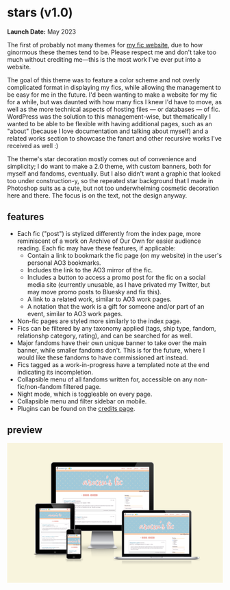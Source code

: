 # stars (v1.0)
**Launch Date:** May 2023

The first of probably not many themes for [my fic website](https://aroceu.com/fic/), due to how ginormous these themes tend to be. Please respect me and don't take too much without crediting me&mdash;this is the most work I've ever put into a website.

The goal of this theme was to feature a color scheme and not overly complicated format in displaying my fics, while allowing the management to be easy for me in the future. I'd been wanting to make a website for my fic for a while, but was daunted with how many fics I knew I'd have to move, as well as the more technical aspects of hosting files &mdash; or databases &mdash; of fic. WordPress was the solution to this management-wise, but thematically I wanted to be able to be flexible with having additional pages, such as an "about" (because I love documentation and talking about myself) and a related works section to showcase the fanart and other recursive works I've received as well :)

The theme's star decoration mostly comes out of convenience and simplicity; I do want to make a 2.0 theme, with custom banners, both for myself and fandoms, eventually. But I also didn't want a graphic that looked too under construction-y, so the repeated star background that I made in Photoshop suits as a cute, but not too underwhelming cosmetic decoration here and there. The focus is on the text, not the design anyway.

## features
- Each fic ("post") is stylized differently from the index page, more reminiscent of a work on Archive of Our Own for easier audience reading. Each fic may have these features, if applicable:
	- Contain a link to bookmark the fic page (on my website) in the user's personal AO3 bookmarks.
	- Includes the link to the AO3 mirror of the fic.
	- Includes a button to access a promo post for the fic on a social media site (currently unusable, as I have privated my Twitter, but may move promo posts to Bluesky and fix this).
	- A link to a related work, similar to AO3 work pages.
	- A notation that the work is a gift for someone and/or part of an event, similar to AO3 work pages.
- Non-fic pages are styled more similarly to the index page.
- Fics can be filtered by any taxonomy applied (tags, ship type, fandom, relationshp category, rating), and can be searched for as well.
- Major fandoms have their own unique banner to take over the main banner, while smaller fandoms don't. This is for the future, where I would like these fandoms to have commissioned art instead.
- Fics tagged as a work-in-progress have a templated note at the end indicating its incompletion.
- Collapsible menu of all fandoms written for, accessible on any non-fic/non-fandom filtered page.
- Night mode, which is toggleable on every page.
- Collapsible menu and filter sidebar on mobile.
- Plugins can be found on the <a href="https://aroceu.com/fic/credits/">credits page</a>.

## preview
![Screenshot of aroceu's fic site, with a banner labeled as such, as well as navigation for fandoms, filterable navigation on the side, a simple list of recent works, and other pages on the site](screenshot.png)